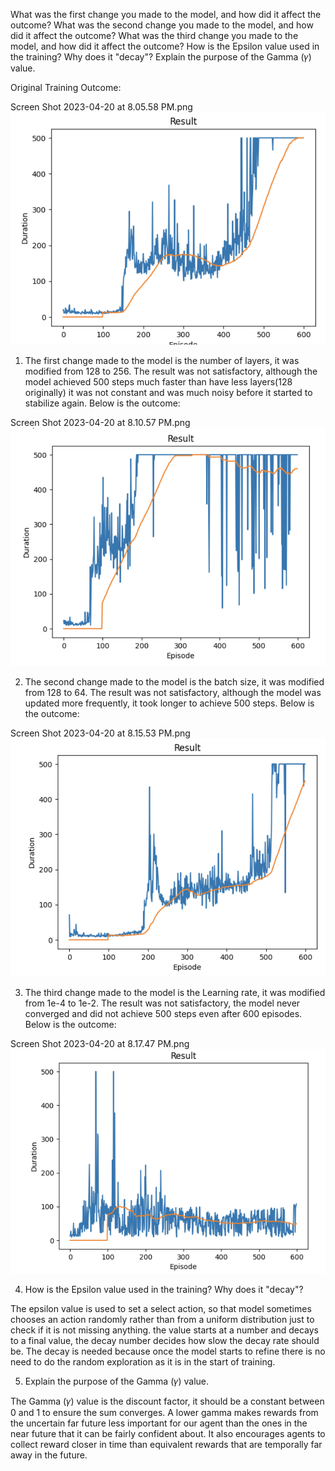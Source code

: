 What was the first change you made to the model, and how did it affect the outcome?
What was the second change you made to the model, and how did it affect the outcome?
What was the third change you made to the model, and how did it affect the outcome?
How is the Epsilon value used in the training? Why does it "decay"?
Explain the purpose of the Gamma (𝛾) value.
 

Original Training Outcome:

Screen Shot 2023-04-20 at 8.05.58 PM.png
![](./images/plot1.png)

 

1. The first change made to the model is the number of layers, it was modified from 128 to 256. The result was not satisfactory, although the model achieved 500 steps much faster than have less layers(128 originally) it was not constant and was much noisy before it started to stabilize again. Below is the outcome:

 

Screen Shot 2023-04-20 at 8.10.57 PM.png
![](./images/plot2.png)
 

2. The second change made to the model is the batch size, it was modified from 128 to 64. The result was not satisfactory, although the model was updated more frequently, it took longer to achieve 500 steps. Below is the outcome:

Screen Shot 2023-04-20 at 8.15.53 PM.png
![](./images/plot3.png)
 

3. The third change made to the model is the Learning rate, it was modified from 1e-4 to 1e-2. The result was not satisfactory, the model never converged and did not achieve 500 steps even after 600 episodes. Below is the outcome:

 

Screen Shot 2023-04-20 at 8.17.47 PM.png
![](./images/plot4.png)
 

4. How is the Epsilon value used in the training? Why does it "decay"?

The epsilon value is used to set a select action, so that model sometimes chooses an action randomly rather than from a uniform distribution just to check if it is not missing anything. the value starts at a number and decays to a final value, the decay number decides how slow the decay rate should be. The decay is needed because once the model starts to refine there is no need to do the random exploration as it is in the start of training.

 

5. Explain the purpose of the Gamma (𝛾) value.

The Gamma (𝛾) value is the discount factor, it should be a constant between 0 and 1 to ensure the sum converges. A lower gamma makes rewards from the uncertain far future less important for our agent than the ones in the near future that it can be fairly confident about. It also encourages agents to collect reward closer in time than equivalent rewards that are temporally far away in the future.

 

 
